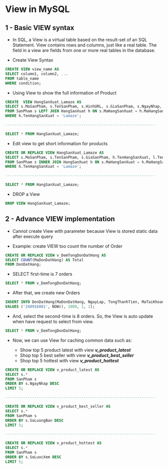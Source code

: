 # View in MySQL

## 1 - Basic VIEW syntax

* In SQL, a View is a virtual table based on the result-set of an SQL Statement. View contains rows and columns, just like a real table. The field in a view are fields from one or more real tables in the database.

* Create View Syntax

```sql
CREATE VIEW view_name AS
SELECT column1, column2, ...
FROM table_name
WHERE condition;
```

* Using View to show the full information of Product

```sql
CREATE 	VIEW HangSanXuat_Lamaze AS
SELECT s.MaSanPham, s.TenSanPham, s.HinhURL, s.GiaSanPham, s.NgayNhap, s.SoLuongTon, s.SoLuongBan, s.SoLuocXem, s.MoTa, s.BiXoa, s.MaLoaiSanPham, s.MaHangSanXuat, h.TenHangSanXuat
FROM SanPham s LEFT JOIN HangSanXuat h ON s.MaHangSanXuat = h.MaHangSanXuat
WHERE h.TenHangSanXuat = 'Lamaze';

-------------------------------------------------------------------

SELECT * FROM HangSanXuat_Lamaze;
```

* Edit view to get short information for products

```sql
CREATE OR REPLACE VIEW HangSanXuat_Lamaze AS
SELECT s.MaSanPham, s.TenSanPham, s.GiaSanPham, h.TenHangSanXuat, l.TenLoaiSanPham
FROM SanPham s INNER JOIN HangSanXuat h ON s.MaHangSanXuat = h.MaHangSanXuat INNER JOIN LoaiSanPham l ON s.MaLoaiSanPHam = l.MaLoaiSanPham
WHERE h.TenHangSanXuat = 'Lamaze';

-------------------------------------------------------------------

SELECT * FROM HangSanXuat_Lamaze;
```

* DROP a View

```sql
DROP VIEW HangSanXuat_Lamaze;
```

## 2 - Advance VIEW implementation

* Cannot create View with parameter because View is stored static data after execute query

* Example: create VIEW too count the number of Order

```sql
CREATE OR REPLACE VIEW v_DemTongDonDatHang AS
SELECT COUNT(MaDonDatHang) AS Total
FROM DonDatHang;

```

* SELECT first-time is 7 orders

```sql
SELECT * FROM v_DemTongDonDatHang;
```

* After that, we create new Orders

```sql
INSERT INTO DonDatHang(MaDonDatHang, NgayLap, TongThanhTien, MaTaiKhoan, MaTinhTrang) 
VALUES ('240916001', NOW(), 1000, 1, 1);
```

* And, select the second-time is 8 orders. So, the View is auto update when have request to select from view.

```sql
SELECT * FROM v_DemTongDonDatHang;
```

* Now, we can use View for caching common data such as:
    
    * Show top 5 product latest with view ***v_product_latest***
    * Shop top 5 best seller with view ***v_product_best_seller***
    * Shop top 5 hottest  with view ***v_product_hottest***

```sql
CREATE OR REPLACE VIEW v_product_latest AS
SELECT s.*
FROM SanPham s
ORDER BY s.NgayNhap DESC
LIMIT 5;

-------------------------------------------------------------------

CREATE OR REPLACE VIEW v_product_best_seller AS
SELECT s.*
FROM SanPham s
ORDER BY s.SoLuongBan DESC
LIMIT 5;

-------------------------------------------------------------------

CREATE OR REPLACE VIEW v_product_hottest AS
SELECT s.*
FROM SanPham s
ORDER BY s.SoLuocXem DESC
LIMIT 5;
```